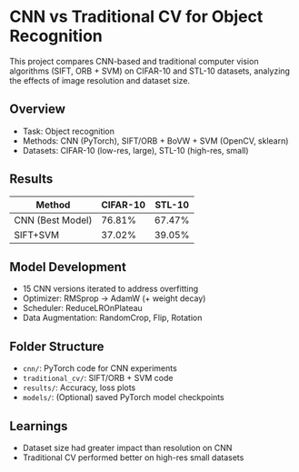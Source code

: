 # CNN vs Traditional CV for Object Recognition

This project compares CNN-based and traditional computer vision algorithms (SIFT, ORB + SVM) on CIFAR-10 and STL-10 datasets, analyzing the effects of image resolution and dataset size.

## Overview
- Task: Object recognition
- Methods: CNN (PyTorch), SIFT/ORB + BoVW + SVM (OpenCV, sklearn)
- Datasets: CIFAR-10 (low-res, large), STL-10 (high-res, small)

## Results
| Method           | CIFAR-10 | STL-10 |
|------------------|----------|--------|
| CNN (Best Model) | 76.81%   | 67.47% |
| SIFT+SVM         | 37.02%   | 39.05% |

## Model Development
- 15 CNN versions iterated to address overfitting
- Optimizer: RMSprop → AdamW (+ weight decay)
- Scheduler: ReduceLROnPlateau
- Data Augmentation: RandomCrop, Flip, Rotation

## Folder Structure
- `cnn/`: PyTorch code for CNN experiments
- `traditional_cv/`: SIFT/ORB + SVM code
- `results/`: Accuracy, loss plots
- `models/`: (Optional) saved PyTorch model checkpoints

## Learnings
- Dataset size had greater impact than resolution on CNN
- Traditional CV performed better on high-res small datasets
